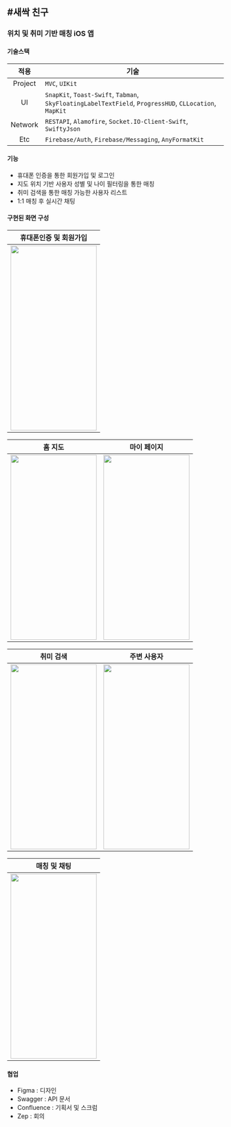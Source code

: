 ## #새싹 친구
### 위치 및 취미 기반 매칭 iOS 앱


#### 기술스택
|적용|기술|
|:---:|---|
|Project|`MVC`, `UIKit`|
|UI|`SnapKit`, `Toast-Swift`, `Tabman`, `SkyFloatingLabelTextField`, `ProgressHUD`, `CLLocation`, `MapKit`|
|Network|`RESTAPI`, `Alamofire`, `Socket.IO-Client-Swift`, `SwiftyJson`|
|Etc|`Firebase/Auth`, `Firebase/Messaging`, `AnyFormatKit`|


#### 기능
* 휴대폰 인증을 통한 회원가입 및 로그인
* 지도 위치 기반 사용자 성별 및 나이 필터링을 통한 매칭
* 취미 검색을 통한 매칭 가능한 사용자 리스트
* 1:1 매칭 후 실시간 채팅


#### 구현된 화면 구성
|휴대폰인증 및 회원가입|
|---|
|<img src="https://user-images.githubusercontent.com/48886490/156933604-97dfa099-1943-4b1d-82ca-735b0d8d2abf.gif" width="200" height="430"/>|

|홈 지도|마이 페이지|
|---|---|
|<img src="https://user-images.githubusercontent.com/48886490/156933882-3a3aa0e8-c844-44de-9d8c-4f4833e31b94.gif" width="200" height="430"/>|<img src="https://user-images.githubusercontent.com/48886490/156933603-96c243db-9c13-4d71-a1e0-5b639bc2b970.gif" width="200" height="430"/>|

|취미 검색|주변 사용자|
|---|---|
|<img src="https://user-images.githubusercontent.com/48886490/156933606-5209f606-8f8c-4b83-8096-cca22ace9dde.gif" width="200" height="430"/>|<img src="https://user-images.githubusercontent.com/48886490/156934008-0f9821ed-8c0b-4b72-b458-263a2e585878.gif" width="200" height="430"/>|

|매칭 및 채팅|
|---|
|<img src="https://user-images.githubusercontent.com/48886490/156933567-3deb1f30-a150-4d9a-9b6c-78b06364a890.gif" width="200" height="430"/>|


#### 협업

* Figma : 디자인
* Swagger : API 문서
* Confluence : 기획서 및 스크럼
* Zep : 회의
